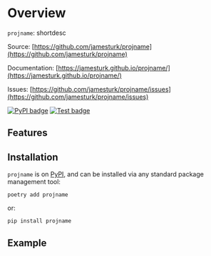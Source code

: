 # Overview

`projname`: shortdesc

Source: [https://github.com/jamesturk/projname](https://github.com/jamesturk/projname)

Documentation: [https://jamesturk.github.io/projname/](https://jamesturk.github.io/projname/)

Issues: [https://github.com/jamesturk/projname/issues](https://github.com/jamesturk/projname/issues)

[![PyPI badge](https://badge.fury.io/py/projname.svg)](https://badge.fury.io/py/projname)
[![Test badge](https://github.com/jamesturk/projname/workflows/Test%20&%20Lint/badge.svg)](https://github.com/jamesturk/projname/actions?query=workflow%3A%22Test+%26+Lint%22)

## Features


## Installation

`projname` is on [PyPI](https://pypi.org/project/projname/), and can be installed via any standard package management tool:

    poetry add projname

or:

    pip install projname

## Example